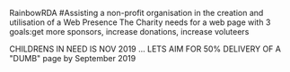 RainbowRDA
#Assisting a non-profit organisation in the creation and utilisation of a Web Presence
The Charity needs for a web page with 3 goals:get more sponsors, increase donations, increase voluteers

CHILDRENS IN NEED IS NOV 2019 ... LETS AIM FOR 50% DELIVERY OF A "DUMB" page by September 2019
